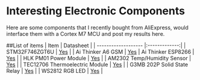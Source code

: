 # Interesting Electronic Components
Here are some components that I recently bought from AliExpress, would interface them with a Cortex M7 MCU and post my results here.

##List of items
| Item                | Datasheet     |
| ------------------- |:-------------:|
| STM32F746ZGT6U      | [Yes](http://www.st.com/resource/en/datasheet/stm32f746zg.pdf)           |
| Ai Thinker A6 GSM   | [Yes](http://www.electrodragon.com/w/GSM_GPRS_A6_Module)
| Ai Thinker ESP8266       | [Yes](https://cdn-shop.adafruit.com/product-files/2471/0A-ESP8266__Datasheet__EN_v4.3.pdf)      |
| HLK PM01 Power Module       | [Yes](http://www.hlktech.net/product_detail.php?ProId=54)      |
| AM2302 Temp/Humidity Sensor       | [Yes](https://cdn-shop.adafruit.com/datasheets/Digital+humidity+and+temperature+sensor+AM2302.pdf)      |
| TEC12706 Thermoelectric Module       | [Yes](http://www.thermonamic.com/TEC1-12706-English.PDF) |
| G3MB 202P Solid State Relay | [Yes](https://www.openhacks.com/uploadsproductos/g3mb-ssr-datasheet_55.pdf) |
| WS2812 RGB LED | [Yes](https://cdn-shop.adafruit.com/datasheets/WS2812.pdf) |

